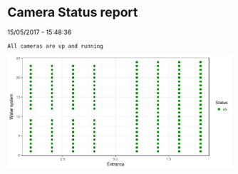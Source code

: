 Camera Status report
================
15/05/2017 - 15:48:36

    All cameras are up and running

![](camreport_files/figure-markdown_github/unnamed-chunk-2-1.png)
